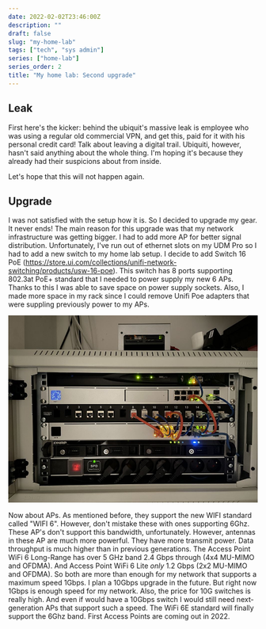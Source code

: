 ```yaml
---
date: 2022-02-02T23:46:00Z
description: ""
draft: false
slug: "my-home-lab"
tags: ["tech", "sys admin"]
series: ["home-lab"]
series_order: 2
title: "My home lab: Second upgrade"
---
```


## Leak

First here's the kicker: behind the ubiquit's massive leak is employee who was using a regular old commercial VPN, and get this, paid for it with his personal credit card! Talk about leaving a digital trail. Ubiquiti, however, hasn't said anything about the whole thing. I'm hoping it's because they already had their suspicions about from inside.

Let's hope that this will not happen again.


## Upgrade
I was not satisfied with the setup how it is. So I decided to upgrade my gear. It never ends! The main reason for this upgrade was that my network infrastructure was getting bigger. I had to add more AP for better signal distribution. Unfortunately, I've run out of ethernet slots on my UDM Pro so I had to add a new switch to my home lab setup. I decide to add Switch 16 PoE (https://store.ui.com/collections/unifi-network-switching/products/usw-16-poe). This switch has 8 ports supporting 802.3at PoE+ standard that I needed to power supply my new 6 APs. Thanks to this I was able to save space on power supply sockets. Also, I made more space in my rack since I could remove Unifi Poe adapters that were suppling previously power to my APs.

![fresh look](images/image06.jpg "New fresh look")

Now about APs. As mentioned before, they support the new WIFI standard called "WIFI 6". However, don't mistake these with ones supporting 6Ghz. These AP's don't support this bandwidth, unfortunately. However, antennas in these AP are much more powerful. They have more transmit power. Data throughput is much higher than in previous generations. The Access Point WiFi 6 Long-Range has over 5 GHz band 2.4 Gbps through (4x4 MU-MIMO and OFDMA). And Access Point WiFi 6 Lite _only_ 1.2 Gbps (2x2 MU-MIMO and OFDMA). So both are more than enough for my network that supports a maximum speed 1Gbps. I plan a 10Gbps upgrade in the future. But right now 1Gbps is enough speed for my network. Also, the price for 10G switches is really high. And even if would have a 10Gbps switch I would still need next-generation APs that support such a speed. The WiFi 6E standard will finally support the 6Ghz band. First Access Points are coming out in 2022.
